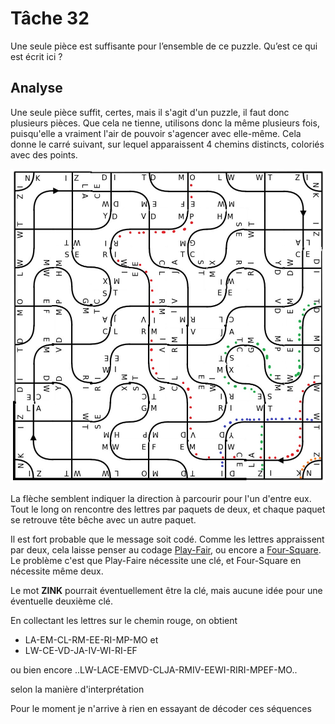 # Tâche 32

Une seule pièce est suffisante pour l’ensemble de ce puzzle. Qu’est ce qui est écrit ici ?

## Analyse

Une seule pièce suffit, certes, mais il s'agit d'un puzzle, il faut donc plusieurs pièces. Que cela ne tienne, utilisons donc la même plusieurs fois, puisqu'elle a vraiment l'air de pouvoir s'agencer avec elle-même. Cela donne le carré suivant, sur lequel apparaissent 4 chemins distincts, coloriés avec des points.

![Puzzle complete](32-Puzzle.jpg)

La flèche semblent indiquer la direction à parcourir pour l'un d'entre eux. Tout le long on rencontre des lettres par paquets de deux, et chaque paquet se retrouve tête bêche avec un autre paquet.

Il est fort probable que le message soit codé. Comme les lettres appraissent par deux, cela laisse penser au codage [Play-Fair](https://www.dcode.fr/chiffre-playfair), ou encore a [Four-Square](https://www.dcode.fr/four-squares-cipher). Le problème c'est que Play-Faire nécessite une clé, et Four-Square en nécessite même deux.

Le mot **ZINK** pourrait éventuellement être la clé, mais aucune idée pour une éventuelle deuxième clé.

En collectant les lettres sur le chemin rouge, on obtient

* LA-EM-CL-RM-EE-RI-MP-MO et 
* LW-CE-VD-JA-IV-WI-RI-EF

ou bien encore
..LW-LACE-EMVD-CLJA-RMIV-EEWI-RIRI-MPEF-MO..

selon la manière d'interprétation

Pour le moment je n'arrive à rien en essayant de décoder ces séquences
